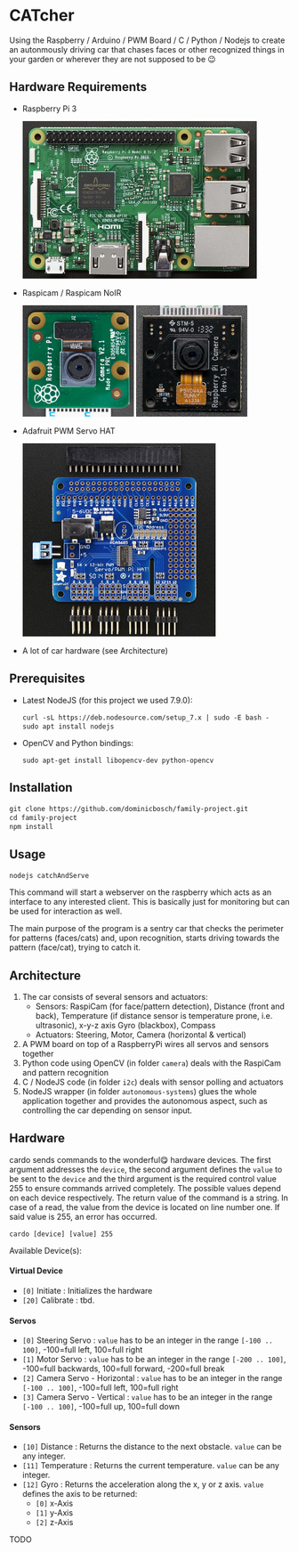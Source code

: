 CATcher
=======

Using the Raspberry / Arduino / PWM Board / C / Python / Nodejs to create an autonmously driving car that chases faces or other recognized things in your garden or wherever they are not supposed to be :wink:


Hardware Requirements
------------

* Raspberry Pi 3

  ![raspberry pi 3](devdocs/raspi3.jpg)

* Raspicam / Raspicam NoIR

  ![raspi cam](devdocs/raspicam.jpg)  ![raspi cam NoIR](devdocs/raspicam-noir.jpg)

* Adafruit PWM Servo HAT

  ![pwm servo hat](devdocs/pwmhat.jpg)

* A lot of car hardware (see Architecture)


Prerequisites
-------------

* Latest NodeJS (for this project we used 7.9.0):

      curl -sL https://deb.nodesource.com/setup_7.x | sudo -E bash -
      sudo apt install nodejs

* OpenCV and Python bindings:

      sudo apt-get install libopencv-dev python-opencv


Installation
------------

    git clone https://github.com/dominicbosch/family-project.git
    cd family-project
    npm install


Usage
-----

    nodejs catchAndServe

This command will start a webserver on the raspberry which acts as an interface to any interested client. This is basically just for monitoring but can be used for interaction as well.

The main purpose of the program is a sentry car that checks the perimeter for patterns (faces/cats) and, upon recognition, starts driving towards the pattern (face/cat), trying to catch it.


Architecture
------------

1. The car consists of several sensors and actuators: 
	- Sensors: RaspiCam (for face/pattern detection), Distance (front and back), Temperature (if distance sensor is temperature prone, i.e. ultrasonic), x-y-z axis Gyro (blackbox), Compass
	- Actuators: Steering, Motor, Camera (horizontal & vertical)
2. A PWM board on top of a RaspberryPi wires all servos and sensors together
3. Python code using OpenCV (in folder `camera`) deals with the RaspiCam and pattern recognition
4. C / NodeJS code (in folder `i2c`) deals with sensor polling and actuators
5. NodeJS wrapper  (in folder `autonomous-systems`) glues the whole application together and provides the autonomous aspect, such as controlling the car depending on sensor input.


Hardware
--------

cardo sends commands to the wonderful:yum: hardware devices. The first argument addresses the `device`, the second argument defines the `value` to be sent to the `device` and the third argument is the required control value 255 to ensure commands arrived completely. The possible values depend on each device respectively. The return value of the command is a string. In case of a read, the value from the device is located on line number one. If said value is 255, an error has occurred.

    cardo [device] [value] 255

Available Device(s):

#### Virtual Device ####

* `[0]` Initiate : Initializes the hardware
* `[20]` Calibrate : tbd.

#### Servos ####

* `[0]` Steering Servo : `value` has to be an integer in the range `[-100 .. 100]`, -100=full left, 100=full right
* `[1]` Motor Servo : `value` has to be an integer in the range `[-200 .. 100]`, -100=full backwards, 100=full forward, -200=full break
* `[2]` Camera Servo - Horizontal : `value` has to be an integer in the range `[-100 .. 100]`, -100=full left, 100=full right
* `[3]` Camera Servo - Vertical : `value` has to be an integer in the range `[-100 .. 100]`, -100=full up, 100=full down

#### Sensors ####

* `[10]` Distance : Returns the distance to the next obstacle. `value` can be any integer.
* `[11]` Temperature : Returns the current temperature. `value` can be any integer.
* `[12]` Gyro : Returns the acceleration along the x, y or z axis. `value` defines the axis to be returned:
    * `[0]` x-Axis
    * `[1]` y-Axis
    * `[2]` z-Axis

 TODO

    
